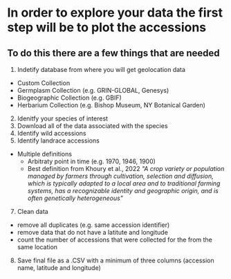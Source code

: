 # In order to explore your data the first step will be to plot the accessions
## To do this there are a few things that are needed
1. Indetify database from where you will get geolocation data
  - Custom Collection
  - Germplasm Collection (e.g. GRIN-GLOBAL, Genesys)
  - Biogeographic Collection (e.g. GBIF)
  - Herbarium Collection (e.g. Bishop Museum, NY Botanical Garden)
2. Idenitfy your species of interest
3. Download all of the data associated with the species 
5. Identify wild accessions
6. Identify landrace accessions
  - Multiple definitions
      - Arbitraty point in time (e.g. 1970, 1946, 1900)
      - Best definition from Khoury et al., 2022 
*"A crop variety or population managed by farmers through cultivation, selection and diffusion, which is typically adapted to a local area and to traditional farming systems, has a recognizable identity and geographic origin, and is often genetically heterogeneous"*
7. Clean data
  - remove all duplicates (e.g. same accession identifier)
  - remove data that do not have a latitute and longitude
  - count the number of accessions that were collected for the from the same location
8. Save final file as a .CSV with a minimum of three columns (accession name, latitude and longitude)


